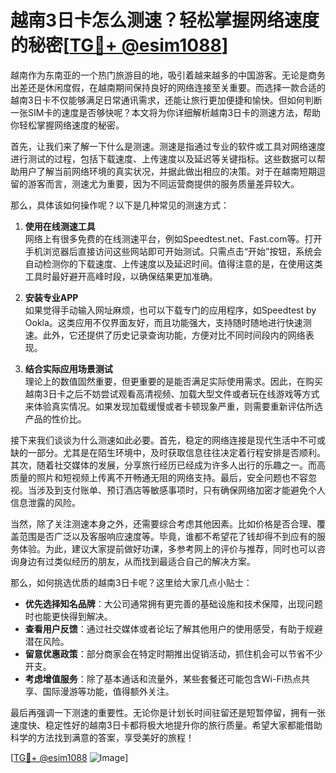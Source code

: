 # 越南3日卡怎么测速？轻松掌握网络速度的秘密[[TG💪+ @esim1088](https://t.me/s/esim1088)]

越南作为东南亚的一个热门旅游目的地，吸引着越来越多的中国游客。无论是商务出差还是休闲度假，在越南期间保持良好的网络连接至关重要。而选择一款合适的越南3日卡不仅能够满足日常通讯需求，还能让旅行更加便捷和愉快。但如何判断一张SIM卡的速度是否够快呢？本文将为你详细解析越南3日卡的测速方法，帮助你轻松掌握网络速度的秘密。

首先，让我们来了解一下什么是测速。测速是指通过专业的软件或工具对网络速度进行测试的过程，包括下载速度、上传速度以及延迟等关键指标。这些数据可以帮助用户了解当前网络环境的真实状况，并据此做出相应的决策。对于在越南短期逗留的游客而言，测速尤为重要，因为不同运营商提供的服务质量差异较大。

那么，具体该如何操作呢？以下是几种常见的测速方式：

1. **使用在线测速工具**  
   网络上有很多免费的在线测速平台，例如Speedtest.net、Fast.com等。打开手机浏览器后直接访问这些网站即可开始测试。只需点击“开始”按钮，系统会自动检测你的下载速度、上传速度以及延迟时间。值得注意的是，在使用这类工具时最好避开高峰时段，以确保结果更加准确。

2. **安装专业APP**  
   如果觉得手动输入网址麻烦，也可以下载专门的应用程序，如Speedtest by Ookla。这类应用不仅界面友好，而且功能强大，支持随时随地进行快速测速。此外，它还提供了历史记录查询功能，方便对比不同时间段内的网络表现。

3. **结合实际应用场景测试**  
   理论上的数值固然重要，但更重要的是能否满足实际使用需求。因此，在购买越南3日卡之后不妨尝试观看高清视频、加载大型文件或者玩在线游戏等方式来体验真实情况。如果发现加载缓慢或者卡顿现象严重，则需要重新评估所选产品的性价比。

接下来我们谈谈为什么测速如此必要。首先，稳定的网络连接是现代生活中不可或缺的一部分。尤其是在陌生环境中，及时获取信息往往决定着行程安排是否顺利。其次，随着社交媒体的发展，分享旅行经历已经成为许多人出行的乐趣之一。而高质量的照片和短视频上传离不开畅通无阻的网络支持。最后，安全问题也不容忽视。当涉及到支付账单、预订酒店等敏感事项时，只有确保网络加密才能避免个人信息泄露的风险。

当然，除了关注测速本身之外，还需要综合考虑其他因素。比如价格是否合理、覆盖范围是否广泛以及客服响应速度等。毕竟，谁都不希望花了钱却得不到应有的服务体验。为此，建议大家提前做好功课，多参考网上的评价与推荐，同时也可以咨询身边有过类似经历的朋友，从而找到最适合自己的解决方案。

那么，如何挑选优质的越南3日卡呢？这里给大家几点小贴士：

- **优先选择知名品牌**：大公司通常拥有更完善的基础设施和技术保障，出现问题时也能更快得到解决。
- **查看用户反馈**：通过社交媒体或者论坛了解其他用户的使用感受，有助于规避潜在风险。
- **留意优惠政策**：部分商家会在特定时期推出促销活动，抓住机会可以节省不少开支。
- **考虑增值服务**：除了基本通话和流量外，某些套餐还可能包含Wi-Fi热点共享、国际漫游等功能，值得额外关注。

最后再强调一下测速的重要性。无论你是计划长时间驻留还是短暂停留，拥有一张速度快、稳定性好的越南3日卡都将极大地提升你的旅行质量。希望大家都能借助科学的方法找到满意的答案，享受美好的旅程！

[[TG💪+ @esim1088](https://t.me/s/esim1088) ![Image](https://i.postimg.cc/4NQfJmqS/Snipaste-2025-05-13-00-14-12.png)]